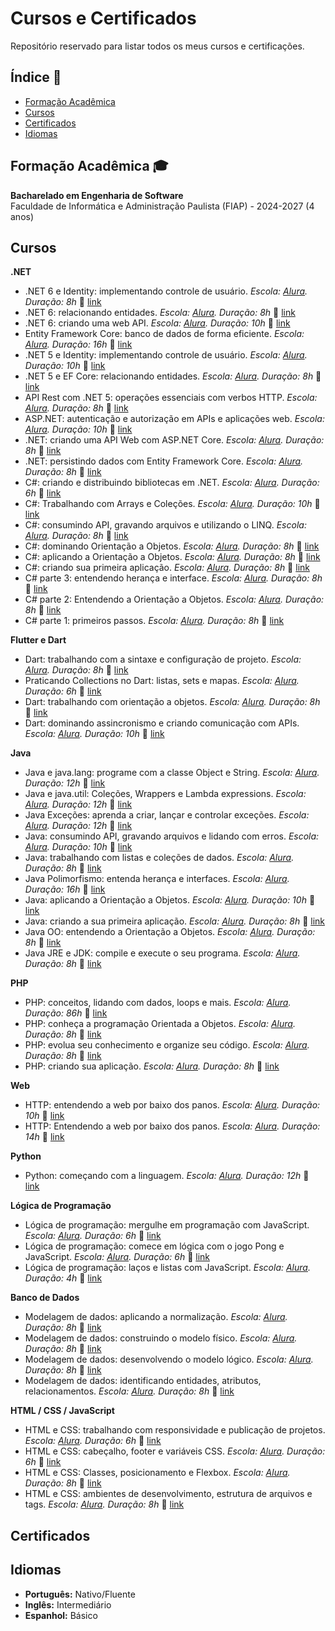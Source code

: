 # **Cursos e Certificados**
Repositório reservado para listar todos os meus cursos e certificações.

## **Índice 📌**
- [Formação Acadêmica](#formação-acadêmica-🎓)
- [Cursos](#cursos)
- [Certificados](#certificados)
- [Idiomas](#idiomas)

## **Formação Acadêmica 🎓**
**Bacharelado em Engenharia de Software**  
Faculdade de Informática e Administração Paulista (FIAP) - 2024-2027 (4 anos)

## **Cursos**
**.NET**
- .NET 6 e Identity: implementando controle de usuário. *Escola: [Alura](https://www.alura.com.br/). Duração: 8h* 📎 [link](https://cursos.alura.com.br/certificate/arthurmenezes/dot-net-6-identity-controle-usuario)
- .NET 6: relacionando entidades. *Escola: [Alura](https://www.alura.com.br/). Duração: 8h* 📎 [link](https://cursos.alura.com.br/certificate/arthurmenezes/dotnet-relacionando-entidades)
- .NET 6: criando uma web API. *Escola: [Alura](https://www.alura.com.br/). Duração: 10h* 📎 [link](https://cursos.alura.com.br/certificate/arthurmenezes/dotnet-criando-web-api)
- Entity Framework Core: banco de dados de forma eficiente. *Escola: [Alura](https://www.alura.com.br/). Duração: 16h* 📎 [link](https://cursos.alura.com.br/certificate/arthurmenezes/entity-framework-core)
- .NET 5 e Identity: implementando controle de usuário. *Escola: [Alura](https://www.alura.com.br/). Duração: 10h* 📎 [link](https://cursos.alura.com.br/certificate/arthurmenezes/net-5-identity-controle-usuario)
- .NET 5 e EF Core: relacionando entidades. *Escola: [Alura](https://www.alura.com.br/). Duração: 8h* 📎 [link](https://cursos.alura.com.br/certificate/arthurmenezes/net-5-ef-core-relacionando-entidades)
- API Rest com .NET 5: operações essenciais com verbos HTTP. *Escola: [Alura](https://www.alura.com.br/). Duração: 8h* 📎 [link](https://cursos.alura.com.br/certificate/arthurmenezes/api-rest-net-5-operacoes-verbos-http)
- ASP.NET: autenticação e autorização em APIs e aplicações web. *Escola: [Alura](https://www.alura.com.br/). Duração: 10h* 📎 [link](https://cursos.alura.com.br/certificate/arthurmenezes/asp-dotnet-autenticacao-autorizacao-apis-aplicacoes-web)
- .NET: criando uma API Web com ASP.NET Core. *Escola: [Alura](https://www.alura.com.br/). Duração: 8h* 📎 [link](https://cursos.alura.com.br/certificate/arthurmenezes/dotnet-criando-api-web-asp-net-core)
- .NET: persistindo dados com Entity Framework Core. *Escola: [Alura](https://www.alura.com.br/). Duração: 8h* 📎 [link](https://cursos.alura.com.br/certificate/arthurmenezes/dot-net-persistindo-dados-entity-framework-core)
- C#: criando e distribuindo bibliotecas em .NET. *Escola: [Alura](https://www.alura.com.br/). Duração: 6h* 📎 [link](https://cursos.alura.com.br/certificate/arthurmenezes/csharp-criando-distribuindo-bibliotecas-dotnet)
- C#: Trabalhando com Arrays e Coleções. *Escola: [Alura](https://www.alura.com.br/). Duração: 10h* 📎 [link](https://cursos.alura.com.br/certificate/arthurmenezes/csharp-arrays-colecoes)
- C#: consumindo API, gravando arquivos e utilizando o LINQ. *Escola: [Alura](https://www.alura.com.br/). Duração: 8h* 📎 [link](https://cursos.alura.com.br/certificate/arthurmenezes/c-sharp-consumindo-api-gravando-arquivos-linq)
- C#: dominando Orientação a Objetos. *Escola: [Alura](https://www.alura.com.br/). Duração: 8h* 📎 [link](https://cursos.alura.com.br/certificate/arthurmenezes/csharp-dominando-orientacao-objetos)
- C#: aplicando a Orientação a Objetos. *Escola: [Alura](https://www.alura.com.br/). Duração: 8h* 📎 [link](https://cursos.alura.com.br/certificate/arthurmenezes/csharp-aplicando-orientacao-objetos)
- C#: criando sua primeira aplicação. *Escola: [Alura](https://www.alura.com.br/). Duração: 8h* 📎 [link](https://cursos.alura.com.br/certificate/arthurmenezes/csharp-criando-primeira-aplicacao)
- C# parte 3: entendendo herança e interface. *Escola: [Alura](https://www.alura.com.br/). Duração: 8h* 📎 [link](https://cursos.alura.com.br/certificate/arthurmenezes/csharp-parte-3-heranca-interfaces-polimorfismo)
- C# parte 2: Entendendo a Orientação a Objetos. *Escola: [Alura](https://www.alura.com.br/). Duração: 8h* 📎 [link](https://cursos.alura.com.br/certificate/arthurmenezes/csharp-parte-2-introducao-orientacao-objetos)
- C# parte 1: primeiros passos. *Escola: [Alura](https://www.alura.com.br/). Duração: 8h* 📎 [link](https://cursos.alura.com.br/certificate/arthurmenezes/csharp-parte-1-primeiros-passos)

**Flutter e Dart**
- Dart: trabalhando com a sintaxe e configuração de projeto. *Escola: [Alura](https://www.alura.com.br/). Duração: 8h* 📎 [link](https://cursos.alura.com.br/certificate/arthurmenezes/dart-trabalhando-sintaxe-configuracao-projeto)
- Praticando Collections no Dart: listas, sets e mapas. *Escola: [Alura](https://www.alura.com.br/). Duração: 6h* 📎 [link](https://cursos.alura.com.br/certificate/arthurmenezes/praticando-collections-dart-listas-sets-mapas)
- Dart: trabalhando com orientação a objetos. *Escola: [Alura](https://www.alura.com.br/). Duração: 8h* 📎 [link](https://cursos.alura.com.br/certificate/arthurmenezes/dart-trabalhando-orientacao-objetos)
- Dart: dominando assincronismo e criando comunicação com APIs. *Escola: [Alura](https://www.alura.com.br/). Duração: 10h* 📎 [link](https://cursos.alura.com.br/certificate/arthurmenezes/dart-dominando-assincronismo-criando-comunicacao-apis)

**Java**
- Java e java.lang: programe com a classe Object e String. *Escola: [Alura](https://www.alura.com.br/). Duração: 12h* 📎 [link](https://cursos.alura.com.br/certificate/arthurmenezes/java-pacotes-e-java-lang)
- Java e java.util: Coleções, Wrappers e Lambda expressions. *Escola: [Alura](https://www.alura.com.br/). Duração: 12h* 📎 [link](https://cursos.alura.com.br/certificate/arthurmenezes/java-util-lambdas)
- Java Exceções: aprenda a criar, lançar e controlar exceções. *Escola: [Alura](https://www.alura.com.br/). Duração: 12h* 📎 [link](https://cursos.alura.com.br/certificate/arthurmenezes/java-excecoes)
- Java: consumindo API, gravando arquivos e lidando com erros. *Escola: [Alura](https://www.alura.com.br/). Duração: 10h* 📎 [link](https://cursos.alura.com.br/certificate/arthurmenezes/java-consumindo-api-gravando-arquivos-lidando-erros)
- Java: trabalhando com listas e coleções de dados. *Escola: [Alura](https://www.alura.com.br/). Duração: 8h* 📎 [link](https://cursos.alura.com.br/certificate/arthurmenezes/java-listas-colecoes-dados)
- Java Polimorfismo: entenda herança e interfaces. *Escola: [Alura](https://www.alura.com.br/). Duração: 16h* 📎 [link](https://cursos.alura.com.br/certificate/arthurmenezes/java-heranca-interfaces-polimorfismo)
- Java: aplicando a Orientação a Objetos. *Escola: [Alura](https://www.alura.com.br/). Duração: 10h* 📎 [link](https://cursos.alura.com.br/certificate/arthurmenezes/java-aplicando-orientacao-objetos)
- Java: criando a sua primeira aplicação. *Escola: [Alura](https://www.alura.com.br/). Duração: 8h* 📎 [link](https://cursos.alura.com.br/certificate/arthurmenezes/java-criando-primeira-aplicacao)
- Java OO: entendendo a Orientação a Objetos. *Escola: [Alura](https://www.alura.com.br/). Duração: 8h* 📎 [link](https://cursos.alura.com.br/certificate/arthurmenezes/java-introducao-orientacao-objetos)
- Java JRE e JDK: compile e execute o seu programa. *Escola: [Alura](https://www.alura.com.br/). Duração: 8h* 📎 [link](https://cursos.alura.com.br/certificate/arthurmenezes/java-primeiros-passos)

**PHP**
- PHP: conceitos, lidando com dados, loops e mais. *Escola: [Alura](https://www.alura.com.br/). Duração: 86h* 📎 [link](https://cursos.alura.com.br/certificate/arthurmenezes/php-primeiros-passos)
- PHP: conheça a programação Orientada a Objetos. *Escola: [Alura](https://www.alura.com.br/). Duração: 8h* 📎 [link](https://cursos.alura.com.br/certificate/arthurmenezes/php-programacao-orientada-objetos)
- PHP: evolua seu conhecimento e organize seu código. *Escola: [Alura](https://www.alura.com.br/). Duração: 8h* 📎 [link](https://cursos.alura.com.br/certificate/arthurmenezes/php-evolua-conhecimento-organize-codigo)
- PHP: criando sua aplicação. *Escola: [Alura](https://www.alura.com.br/). Duração: 8h* 📎 [link](https://cursos.alura.com.br/certificate/arthurmenezes/php-criando-aplicacao)

**Web**
- HTTP: entendendo a web por baixo dos panos. *Escola: [Alura](https://www.alura.com.br/). Duração: 10h* 📎 [link](https://cursos.alura.com.br/certificate/arthurmenezes/http-entendendo-web-por-baixo-dos-panos)
- HTTP: Entendendo a web por baixo dos panos. *Escola: [Alura](https://www.alura.com.br/). Duração: 14h* 📎 [link](https://cursos.alura.com.br/certificate/arthurmenezes/http-fundamentos)

**Python**
- Python: começando com a linguagem. *Escola: [Alura](https://www.alura.com.br/). Duração: 12h* 📎 [link](https://cursos.alura.com.br/certificate/arthurmenezes/python-introducao-a-linguagem)

**Lógica de Programação**
- Lógica de programação: mergulhe em programação com JavaScript. *Escola: [Alura](https://www.alura.com.br/). Duração: 6h* 📎 [link](https://cursos.alura.com.br/certificate/arthurmenezes/logica-programacao-mergulhe-programacao-javascript)
- Lógica de programação: comece em lógica com o jogo Pong e JavaScript. *Escola: [Alura](https://www.alura.com.br/). Duração: 6h* 📎 [link](https://cursos.alura.com.br/certificate/arthurmenezes/pong-javascript)
- Lógica de programação: laços e listas com JavaScript. *Escola: [Alura](https://www.alura.com.br/). Duração: 4h* 📎 [link](https://cursos.alura.com.br/certificate/arthurmenezes/javascript-listas-lacos)

**Banco de Dados**
- Modelagem de dados: aplicando a normalização. *Escola: [Alura](https://www.alura.com.br/). Duração: 8h* 📎 [link](https://cursos.alura.com.br/certificate/arthurmenezes/modelagem-dados-aplicando-normalizacao)
- Modelagem de dados: construindo o modelo físico. *Escola: [Alura](https://www.alura.com.br/). Duração: 8h* 📎 [link](https://cursos.alura.com.br/certificate/arthurmenezes/modelagem-dados-construindo-modelo-fisico)
- Modelagem de dados: desenvolvendo o modelo lógico. *Escola: [Alura](https://www.alura.com.br/). Duração: 8h* 📎 [link](https://cursos.alura.com.br/certificate/arthurmenezes/modelagem-dados-desenvolvendo-modelo-logico)
- Modelagem de dados: identificando entidades, atributos, relacionamentos. *Escola: [Alura](https://www.alura.com.br/). Duração: 8h* 📎 [link](https://cursos.alura.com.br/certificate/arthurmenezes/modelagem-dados-entidades-atributos-relacionamentos)

**HTML / CSS / JavaScript**
- HTML e CSS: trabalhando com responsividade e publicação de projetos. *Escola: [Alura](https://www.alura.com.br/). Duração: 6h* 📎 [link](https://cursos.alura.com.br/certificate/arthurmenezes/html-css-responsividade-publicacao-projetos)
- HTML e CSS: cabeçalho, footer e variáveis CSS. *Escola: [Alura](https://www.alura.com.br/). Duração: 6h* 📎 [link](https://cursos.alura.com.br/certificate/arthurmenezes/html-css-cabecalho-footer-variaveis-css)
- HTML e CSS: Classes, posicionamento e Flexbox. *Escola: [Alura](https://www.alura.com.br/). Duração: 8h* 📎 [link](https://cursos.alura.com.br/certificate/arthurmenezes/html-css-classes-posicionamento-flexbox)
- HTML e CSS: ambientes de desenvolvimento, estrutura de arquivos e tags. *Escola: [Alura](https://www.alura.com.br/). Duração: 8h* 📎 [link](https://cursos.alura.com.br/certificate/arthurmenezes/html-css-ambiente-arquivos-tags)

## **Certificados**

## **Idiomas**
- **Português:** Nativo/Fluente  
- **Inglês:** Intermediário
- **Espanhol:** Básico
